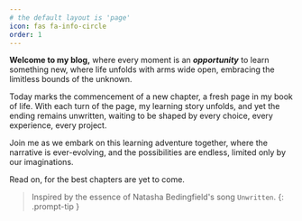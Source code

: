 ```yaml
---
# the default layout is 'page'
icon: fas fa-info-circle
order: 1
---
```


**Welcome to my blog,** where every moment is an ***opportunity*** to learn something new, where life unfolds with arms wide open, embracing the limitless bounds of the unknown. 

Today marks the commencement of a new chapter, a fresh page in my book of life. With each turn of the page, my learning story unfolds, and yet the ending remains unwritten, waiting to be shaped by every choice, every experience, every project. 

Join me as we embark on this learning adventure together, where the narrative is ever-evolving, and the possibilities are endless, limited only by our imaginations. 

Read on, for the best chapters are yet to come.

> Inspired by the essence of Natasha Bedingfield's song `Unwritten`.
{: .prompt-tip }
